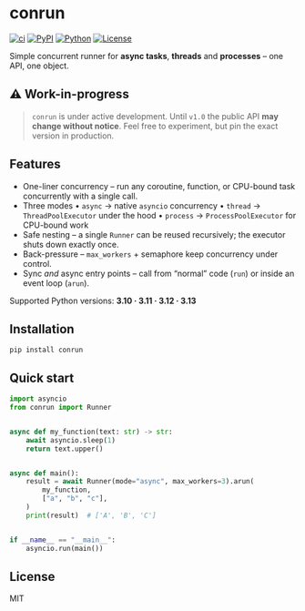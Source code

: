# conrun

[![ci](https://github.com/DmitriiKhudiakov/conrun/actions/workflows/ci.yml/badge.svg?label=tests)](https://github.com/DmitriiKhudiakov/conrun/actions/workflows/ci.yml)
[![PyPI](https://img.shields.io/pypi/v/conrun.svg?label=pypi%20package)](https://pypi.org/project/conrun/)
[![Python](https://img.shields.io/pypi/pyversions/conrun.svg?label=python)](https://pypi.org/project/conrun/)
[![License](https://img.shields.io/badge/license-MIT-blue.svg)](LICENSE)

Simple concurrent runner for **async tasks**, **threads** and **processes** – one API, one object.

## ⚠️ Work-in-progress

> `conrun` is under active development. Until `v1.0` the public API **may change without notice**.
Feel free to experiment, but pin the exact version in production.

## Features

* One-liner concurrency – run any coroutine, function, or CPU-bound task concurrently with a single call.
* Three modes
  • `async`   → native `asyncio` concurrency
  • `thread`  → `ThreadPoolExecutor` under the hood
  • `process` → `ProcessPoolExecutor` for CPU-bound work
* Safe nesting – a single `Runner` can be reused recursively; the executor shuts down exactly once.
* Back-pressure – `max_workers` + semaphore keep concurrency under control.
* Sync *and* async entry points – call from “normal” code (`run`) or inside an event loop (`arun`).

Supported Python versions: **3.10 · 3.11 · 3.12 · 3.13**

## Installation

```shell
pip install conrun
```

## Quick start

```python
import asyncio
from conrun import Runner


async def my_function(text: str) -> str:
    await asyncio.sleep(1)
    return text.upper()


async def main():
    result = await Runner(mode="async", max_workers=3).arun(
        my_function,
        ["a", "b", "c"],
    )
    print(result)  # ['A', 'B', 'C']


if __name__ == "__main__":
    asyncio.run(main())
```


## License

MIT
